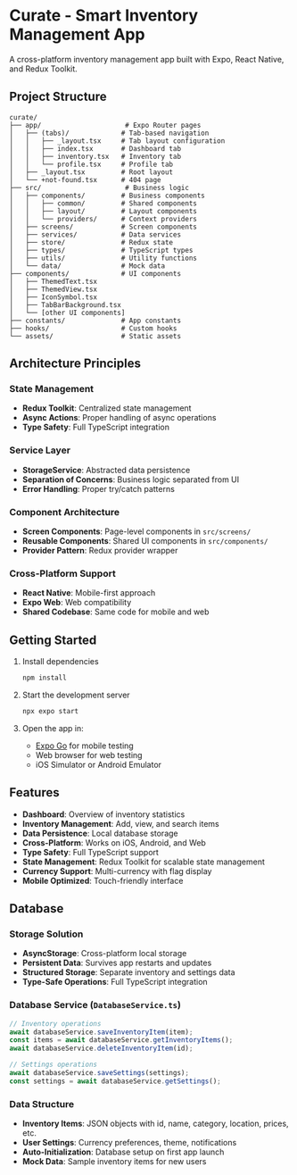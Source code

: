 # Curate - Smart Inventory Management App

A cross-platform inventory management app built with Expo, React Native, and Redux Toolkit.

## Project Structure

```
curate/
├── app/                     # Expo Router pages
│   ├── (tabs)/             # Tab-based navigation
│   │   ├── _layout.tsx     # Tab layout configuration
│   │   ├── index.tsx       # Dashboard tab
│   │   ├── inventory.tsx   # Inventory tab
│   │   └── profile.tsx     # Profile tab
│   ├── _layout.tsx         # Root layout
│   └── +not-found.tsx      # 404 page
├── src/                     # Business logic
│   ├── components/         # Business components
│   │   ├── common/         # Shared components
│   │   ├── layout/         # Layout components
│   │   └── providers/      # Context providers
│   ├── screens/            # Screen components
│   ├── services/           # Data services
│   ├── store/              # Redux state
│   ├── types/              # TypeScript types
│   ├── utils/              # Utility functions
│   └── data/               # Mock data
├── components/             # UI components
│   ├── ThemedText.tsx
│   ├── ThemedView.tsx
│   ├── IconSymbol.tsx
│   ├── TabBarBackground.tsx
│   └── [other UI components]
├── constants/              # App constants
├── hooks/                  # Custom hooks
└── assets/                 # Static assets
```

## Architecture Principles

### State Management
- **Redux Toolkit**: Centralized state management
- **Async Actions**: Proper handling of async operations
- **Type Safety**: Full TypeScript integration

### Service Layer
- **StorageService**: Abstracted data persistence
- **Separation of Concerns**: Business logic separated from UI
- **Error Handling**: Proper try/catch patterns

### Component Architecture
- **Screen Components**: Page-level components in `src/screens/`
- **Reusable Components**: Shared UI components in `src/components/`
- **Provider Pattern**: Redux provider wrapper

### Cross-Platform Support
- **React Native**: Mobile-first approach
- **Expo Web**: Web compatibility
- **Shared Codebase**: Same code for mobile and web

## Getting Started

1. Install dependencies
   ```bash
   npm install
   ```

2. Start the development server
   ```bash
   npx expo start
   ```

3. Open the app in:
   - [Expo Go](https://expo.dev/go) for mobile testing
   - Web browser for web testing
   - iOS Simulator or Android Emulator

## Features

- **Dashboard**: Overview of inventory statistics
- **Inventory Management**: Add, view, and search items
- **Data Persistence**: Local database storage
- **Cross-Platform**: Works on iOS, Android, and Web
- **Type Safety**: Full TypeScript support
- **State Management**: Redux Toolkit for scalable state management
- **Currency Support**: Multi-currency with flag display
- **Mobile Optimized**: Touch-friendly interface

## Database

### Storage Solution
- **AsyncStorage**: Cross-platform local storage
- **Persistent Data**: Survives app restarts and updates
- **Structured Storage**: Separate inventory and settings data
- **Type-Safe Operations**: Full TypeScript integration

### Database Service (`DatabaseService.ts`)
```typescript
// Inventory operations
await databaseService.saveInventoryItem(item);
const items = await databaseService.getInventoryItems();
await databaseService.deleteInventoryItem(id);

// Settings operations
await databaseService.saveSettings(settings);
const settings = await databaseService.getSettings();
```

### Data Structure
- **Inventory Items**: JSON objects with id, name, category, location, prices, etc.
- **User Settings**: Currency preferences, theme, notifications
- **Auto-Initialization**: Database setup on first app launch
- **Mock Data**: Sample inventory items for new users
